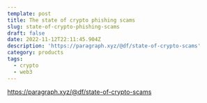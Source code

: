 ```yaml
---
template: post
title: The state of crypto phishing scams
slug: state-of-crypto-phishing-scams
draft: false
date: 2022-11-12T22:11:45.904Z
description: 'https://paragraph.xyz/@df/state-of-crypto-scams'
category: products
tags:
  - crypto
  - web3
---
```

<https://paragraph.xyz/@df/state-of-crypto-scams>
